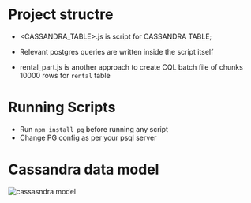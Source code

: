 # Project structre

 - <CASSANDRA_TABLE>.js is script for CASSANDRA TABLE;

 - Relevant postgres queries are written inside the script itself

 - rental_part.js is another approach to create CQL batch file of chunks 10000 rows for `rental` table


# Running Scripts
 - Run `npm install pg` before running any script
 - Change PG config as per your psql server


# Cassandra data model
![cassasndra model](diagram.png)
